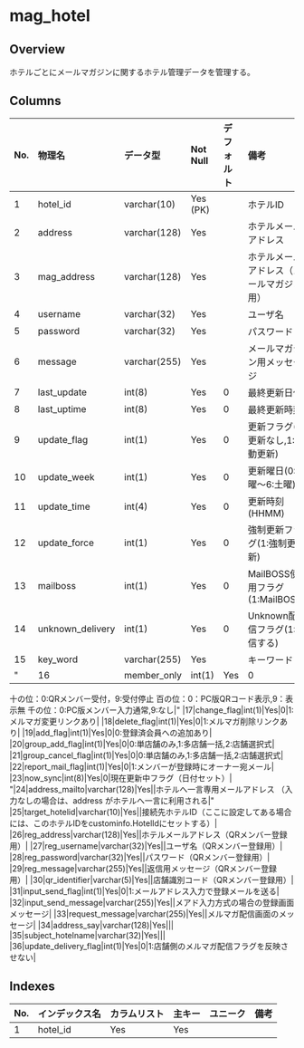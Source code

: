 # mag_hotel

## Overview

ホテルごとにメールマガジンに関するホテル管理データを管理する。

## Columns

|No.|物理名|データ型|Not Null|デフォルト|備考|
|:--|:--|:--|:--|:--|:--|
|1|hotel_id|varchar(10)|Yes (PK)||ホテルID|
|2|address|varchar(128)|Yes||ホテルメールアドレス|
|3|mag_address|varchar(128)|Yes||ホテルメールアドレス（メールマガジン用）|
|4|username|varchar(32)|Yes||ユーザ名|
|5|password|varchar(32)|Yes||パスワード|
|6|message|varchar(255)|Yes||メールマガジン用メッセージ|
|7|last_update|int(8)|Yes|0|最終更新日付|
|8|last_uptime|int(8)|Yes|0|最終更新時刻|
|9|update_flag|int(1)|Yes|0|更新フラグ(0:更新なし,1:自動更新)|
|10|update_week|int(1)|Yes|0|更新曜日(0:日曜～6:土曜)|
|11|update_time|int(4)|Yes|0|更新時刻(HHMM)|
|12|update_force|int(1)|Yes|0|強制更新フラグ(1:強制更新)|
|13|mailboss|int(1)|Yes|0|MailBOSS使用フラグ(1:MailBOSS)|
|14|unknown_delivery|int(1)|Yes|0|Unknown配信フラグ(1:配信する)|
|15|key_word|varchar(255)|Yes||キーワード|
"|16|member_only|int(1)|Yes|0|一の位：0:通常、1:メンバーのみ、9:一時停止
十の位：0:QRメンバー受付，9:受付停止
百の位：0：PC版QRコード表示,9：表示無
千の位：0:PC版メンバー入力通常,9:なし|"
|17|change_flag|int(1)|Yes|0|1:メルマガ変更リンクあり|
|18|delete_flag|int(1)|Yes|0|1:メルマガ削除リンクあり|
|19|add_flag|int(1)|Yes|0|0:登録済会員への追加あり|
|20|group_add_flag|int(1)|Yes|0|0:単店舗のみ,1:多店舗一括,2:店舗選択式|
|21|group_cancel_flag|int(1)|Yes|0|0:単店舗のみ,1:多店舗一括,2:店舗選択式|
|22|report_mail_flag|int(1)|Yes|0|1:メンバーが登録時にオーナー宛メール|
|23|now_sync|int(8)|Yes|0|現在更新中フラグ（日付セット）|
"|24|address_mailto|varchar(128)|Yes||ホテルへ一言専用メールアドレス
（入力なしの場合は、address がホテルへ一言に利用される|"
|25|target_hotelid|varchar(10)|Yes||接続先ホテルID（ここに設定してある場合には、このホテルIDをcustominfo.HotelIdにセットする）|
|26|reg_address|varchar(128)|Yes||ホテルメールアドレス（QRメンバー登録用）|
|27|reg_username|varchar(32)|Yes||ユーザ名（QRメンバー登録用）|
|28|reg_password|varchar(32)|Yes||パスワード（QRメンバー登録用）|
|29|reg_message|varchar(255)|Yes||返信用メッセージ（QRメンバー登録用）|
|30|qr_identifier|varchar(5)|Yes||店舗識別コード（QRメンバー登録用）|
|31|input_send_flag|int(1)|Yes|0|1:メールアドレス入力で登録メールを送る|
|32|input_send_message|varchar(255)|Yes||メアド入力方式の場合の登録画面メッセージ|
|33|request_message|varchar(255)|Yes||メルマガ配信画面のメッセージ|
|34|address_say|varchar(128)|Yes|||
|35|subject_hotelname|varchar(32)|Yes|||
|36|update_delivery_flag|int(1)|Yes|0|1:店舗側のメルマガ配信フラグを反映させない|

## Indexes

|No.|インデックス名|カラムリスト|主キー|ユニーク|備考|
|:--|:--|:--|:--|:--|:--|
|1|hotel_id|Yes|Yes||
